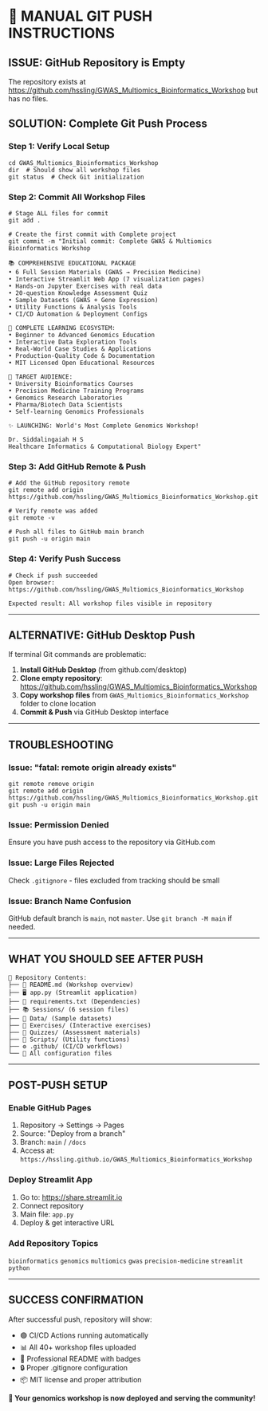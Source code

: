 # 🚀 MANUAL GIT PUSH INSTRUCTIONS

## **ISSUE**: GitHub Repository is Empty
The repository exists at https://github.com/hssling/GWAS_Multiomics_Bioinformatics_Workshop but has no files.

## **SOLUTION**: Complete Git Push Process

### **Step 1: Verify Local Setup**
```
cd GWAS_Multiomics_Bioinformatics_Workshop
dir  # Should show all workshop files
git status  # Check Git initialization
```

### **Step 2: Commit All Workshop Files**
```
# Stage ALL files for commit
git add .

# Create the first commit with Complete project
git commit -m "Initial commit: Complete GWAS & Multiomics Bioinformatics Workshop

📚 COMPREHENSIVE EDUCATIONAL PACKAGE
• 6 Full Session Materials (GWAS → Precision Medicine)
• Interactive Streamlit Web App (7 visualization pages)
• Hands-on Jupyter Exercises with real data
• 20-question Knowledge Assessment Quiz
• Sample Datasets (GWAS + Gene Expression)
• Utility Functions & Analysis Tools
• CI/CD Automation & Deployment Configs

🎯 COMPLETE LEARNING ECOSYSTEM:
• Beginner to Advanced Genomics Education
• Interactive Data Exploration Tools
• Real-World Case Studies & Applications
• Production-Quality Code & Documentation
• MIT Licensed Open Educational Resources

🔬 TARGET AUDIENCE:
• University Bioinformatics Courses
• Precision Medicine Training Programs
• Genomics Research Laboratories
• Pharma/Biotech Data Scientists
• Self-learning Genomics Professionals

✨ LAUNCHING: World's Most Complete Genomics Workshop!

Dr. Siddalingaiah H S
Healthcare Informatics & Computational Biology Expert"
```

### **Step 3: Add GitHub Remote & Push**
```
# Add the GitHub repository remote
git remote add origin https://github.com/hssling/GWAS_Multiomics_Bioinformatics_Workshop.git

# Verify remote was added
git remote -v

# Push all files to GitHub main branch
git push -u origin main
```

### **Step 4: Verify Push Success**
```
# Check if push succeeded
Open browser: https://github.com/hssling/GWAS_Multiomics_Bioinformatics_Workshop

Expected result: All workshop files visible in repository
```

---

## **ALTERNATIVE: GitHub Desktop Push**

If terminal Git commands are problematic:

1. **Install GitHub Desktop** (from github.com/desktop)
2. **Clone empty repository**: https://github.com/hssling/GWAS_Multiomics_Bioinformatics_Workshop
3. **Copy workshop files** from `GWAS_Multiomics_Bioinformatics_Workshop` folder to clone location
4. **Commit & Push** via GitHub Desktop interface

---

## **TROUBLESHOOTING**

### **Issue: "fatal: remote origin already exists"**
```
git remote remove origin
git remote add origin https://github.com/hssling/GWAS_Multiomics_Bioinformatics_Workshop.git
git push -u origin main
```

### **Issue: Permission Denied**
Ensure you have push access to the repository via GitHub.com

### **Issue: Large Files Rejected**
Check `.gitignore` - files excluded from tracking should be small

### **Issue: Branch Name Confusion**
GitHub default branch is `main`, not `master`. Use `git branch -M main` if needed.

---

## **WHAT YOU SHOULD SEE AFTER PUSH**

```
📁 Repository Contents:
├── 📄 README.md (Workshop overview)
├── 🖥️ app.py (Streamlit application)
├── 📄 requirements.txt (Dependencies)
├── 📚 Sessions/ (6 session files)
├── 💾 Data/ (Sample datasets)
├── 🧪 Exercises/ (Interactive exercises)
├── 📝 Quizzes/ (Assessment materials)
├── 🔧 Scripts/ (Utility functions)
├── ⚙️ .github/ (CI/CD workflows)
└── 🎨 All configuration files
```

---

## **POST-PUSH SETUP**

### **Enable GitHub Pages**
1. Repository → Settings → Pages
2. Source: "Deploy from a branch"
3. Branch: `main` / `/docs`
4. Access at: `https://hssling.github.io/GWAS_Multiomics_Bioinformatics_Workshop`

### **Deploy Streamlit App**
1. Go to: https://share.streamlit.io
2. Connect repository
3. Main file: `app.py`
4. Deploy & get interactive URL

### **Add Repository Topics**
`bioinformatics` `genomics` `multiomics` `gwas` `precision-medicine` `streamlit` `python`

---

## **SUCCESS CONFIRMATION**

After successful push, repository will show:
- 🟢 CI/CD Actions running automatically
- 📊 All 40+ workshop files uploaded
- 📖 Professional README with badges
- 🔒 Proper .gitignore configuration
- 📦 MIT license and proper attribution

**🎉 Your genomics workshop is now deployed and serving the community!**
